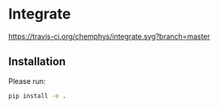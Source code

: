 # Integrate
https://travis-ci.org/chemphys/integrate.svg?branch=master

## Installation
Please run:

```bash
pip install -e .
```
